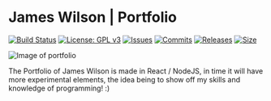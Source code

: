# James Wilson | Portfolio
[![Build Status](https://travis-ci.org/JamesWilson19947/JamesWilson19947.github.io.svg?branch=dev)](https://travis-ci.org/JamesWilson19947/JamesWilson19947.github.io)
[![License: GPL v3](https://img.shields.io/badge/License-GPLv3-blue.svg)](https://www.gnu.org/licenses/gpl-3.0)
[![Issues](https://img.shields.io/github/issues/JamesWilson19947/JamesWilson19947.github.io)](https://github.com/JamesWilson19947/JamesWilson19947.github.io/issues)
[![Commits](https://img.shields.io/github/last-commit/JamesWilson19947/JamesWilson19947.github.io/dev)](https://github.com/JamesWilson19947/JamesWilson19947.github.io/commits/dev)
[![Releases](https://img.shields.io/github/v/release/JamesWilson19947/JamesWilson19947.github.io)](https://github.com/JamesWilson19947/JamesWilson19947.github.io/releases)
[![Size](https://img.shields.io/github/repo-size/JamesWilson19947/JamesWilson19947.github.io)](https://github.com/JamesWilson19947/JamesWilson19947.github.io/)

![Image of portfolio](https://i.imgur.com/iRIKdTq.png)

The Portfolio of James Wilson is made in React / NodeJS, in time it will have more experimental elements, the idea being to show off my skills and knowledge of programming! :)
